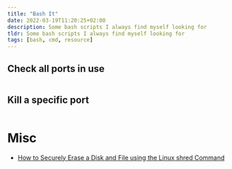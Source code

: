 ```yaml
---
title: "Bash It"
date: 2022-03-19T11:20:25+02:00
description: Some bash scripts I always find myself looking for
tldr: Some bash scripts I always find myself looking for
tags: [bash, cmd, resource]
---
```


## Check all ports in use

```bash

```

## Kill a specific port

```bash

```

# Misc
- [How to Securely Erase a Disk and File using the Linux shred Command](https://www.freecodecamp.org/news/securely-erasing-a-disk-and-file-using-linux-command-shred/)